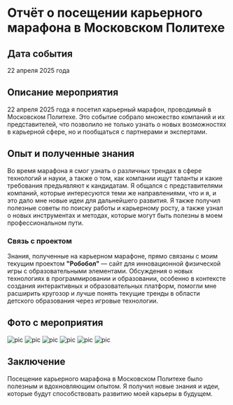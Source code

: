 # Отчёт о посещении карьерного марафона в Московском Политехе

## Дата события
22 апреля 2025 года

## Описание мероприятия
22 апреля 2025 года я посетил карьерный марафон, проводимый в Московском Политехе. Это событие собрало множество компаний и их представителей, что позволило не только узнать о новых возможностях в карьерной сфере, но и пообщаться с партнерами и экспертами. 

## Опыт и полученные знания
Во время марафона я смог узнать о различных трендах в сфере технологий и науки, а также о том, как компании ищут таланты и какие требования предъявляют к кандидатам. Я общался с представителями компаний, которые интересуются теми же направлениями, что и я, и это дало мне новые идеи для дальнейшего развития. Я также получил полезные советы по поиску работы и карьерному росту, а также узнал о новых инструментах и методах, которые могут быть полезны в моем профессиональном пути.

### Связь с проектом
Знания, полученные на карьерном марафоне, прямо связаны с моим текущим проектом **"Робобол"** — сайт для инновационной физической игры с образовательными элементами. Обсуждения о новых технологиях в программировании и образовании, особенно в контексте создания интерактивных и образовательных платформ, помогли мне расширить кругозор и лучше понять текущие тренды в области детского образования через игровые технологии.
## Фото с мероприятия
<img src="media/photo_1.jpg" alt="pic">
<img src="media/photo_2.jpg" alt="pic">
<img src="media/photo_3.jpg" alt="pic">
<img src="media/photo_4.jpg" alt="pic">
<img src="media/photo_5.jpg" alt="pic">
<img src="media/photo_6.jpg" alt="pic">

## Заключение
Посещение карьерного марафона в Московском Политехе было полезным и вдохновляющим опытом. Я получил новые знания и идеи, которые будут способствовать развитию моей карьеры в будущем.